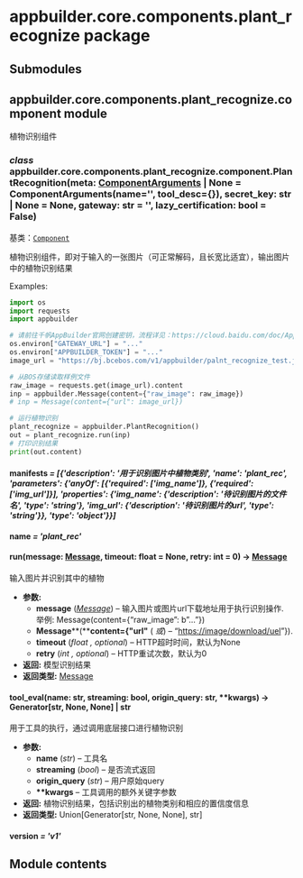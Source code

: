 # appbuilder.core.components.plant_recognize package

## Submodules

## appbuilder.core.components.plant_recognize.component module

植物识别组件

### *class* appbuilder.core.components.plant_recognize.component.PlantRecognition(meta: [ComponentArguments](appbuilder.core.md#appbuilder.core.component.ComponentArguments) | None = ComponentArguments(name='', tool_desc={}), secret_key: str | None = None, gateway: str = '', lazy_certification: bool = False)

基类：[`Component`](appbuilder.core.md#appbuilder.core.component.Component)

植物识别组件，即对于输入的一张图片（可正常解码，且长宽比适宜），输出图片中的植物识别结果

Examples:

```python
import os
import requests
import appbuilder

# 请前往千帆AppBuilder官网创建密钥，流程详见：https://cloud.baidu.com/doc/AppBuilder/s/Olq6grrt6#1%E3%80%81%E5%88%9B%E5%BB%BA%E5%AF%86%E9%92%A5
os.environ["GATEWAY_URL"] = "..."
os.environ["APPBUILDER_TOKEN"] = "..."
image_url = "https://bj.bcebos.com/v1/appbuilder/palnt_recognize_test.jpg?authorization=bce-auth-v1%2FALTAKGa8m4qCUasgoljdEDAzLm%2F2024-01-23T09%3A51%3A03Z%2F-1%2Fhost%2Faa2217067f78f0236c8262cdd89a4b4f4b2188d971ca547c53d01742af4a2cbe"

# 从BOS存储读取样例文件
raw_image = requests.get(image_url).content
inp = appbuilder.Message(content={"raw_image": raw_image})
# inp = Message(content={"url": image_url})

# 运行植物识别
plant_recognize = appbuilder.PlantRecognition()
out = plant_recognize.run(inp)
# 打印识别结果
print(out.content)
```

#### manifests *= [{'description': '用于识别图片中植物类别', 'name': 'plant_rec', 'parameters': {'anyOf': [{'required': ['img_name']}, {'required': ['img_url']}], 'properties': {'img_name': {'description': '待识别图片的文件名', 'type': 'string'}, 'img_url': {'description': '待识别图片的url', 'type': 'string'}}, 'type': 'object'}}]*

#### name *= 'plant_rec'*

#### run(message: [Message](appbuilder.core.md#appbuilder.core.message.Message), timeout: float = None, retry: int = 0) → [Message](appbuilder.core.md#appbuilder.core.message.Message)

输入图片并识别其中的植物

* **参数:**
  * **message** ([*Message*](appbuilder.md#appbuilder.Message)) – 输入图片或图片url下载地址用于执行识别操作. 举例: Message(content={“raw_image”: b”…”})
  * **Message****(****content={"url"** ( *或*) – “[https://image/download/uel](https://image/download/uel)”}).
  * **timeout** (*float* *,* *optional*) – HTTP超时时间，默认为None
  * **retry** (*int* *,* *optional*) – HTTP重试次数，默认为0
* **返回:**
  模型识别结果
* **返回类型:**
  [Message](appbuilder.md#appbuilder.Message)

#### tool_eval(name: str, streaming: bool, origin_query: str, \*\*kwargs) → Generator[str, None, None] | str

用于工具的执行，通过调用底层接口进行植物识别

* **参数:**
  * **name** (*str*) – 工具名
  * **streaming** (*bool*) – 是否流式返回
  * **origin_query** (*str*) – 用户原始query
  * **\*\*kwargs** – 工具调用的额外关键字参数
* **返回:**
  植物识别结果，包括识别出的植物类别和相应的置信度信息
* **返回类型:**
  Union[Generator[str, None, None], str]

#### version *= 'v1'*

## Module contents
